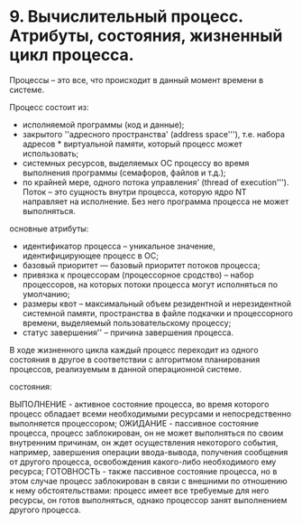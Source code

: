 # 9. Вычислительный процесс. Атрибуты, состояния, жизненный цикл процесса.

Процессы – это все, что происходит в данный момент времени в системе. 

Процесс состоит из:

* исполняемой программы (код и данные);
* закрытого ''адресного пространства' (address space'''), т.е. набора адресов * виртуальной памяти, который процесс может использовать;
* системных ресурсов, выделяемых ОС процессу во время выполнения программы (семафоров, файлов и т.д.);
* по крайней мере, одного потока управления' (thread of execution'''). Поток – это сущность внутри процесса, которую ядро NT направляет на исполнение. Без него программа процесса не может выполняться.

основные атрибуты:

* идентификатор процесса – уникальное значение, идентифицирующее процесс в ОС;
* базовый приоритет — базовый приоритет потоков процесса;
* привязка к процессорам (процессорное сродство) – набор процессоров, на которых потоки процесса могут исполняться по умолчанию;
* размеры квот – максимальный объем резидентной и нерезидентной системной памяти, пространства в файле подкачки и процессорного времени, выделяемый пользовательскому процессу;
* статус завершения'' – причина завершения процесса.

В ходе жизненного цикла каждый процесс переходит из одного состояния в другое в соответствии с алгоритмом планирования процессов, реализуемым в данной операционной системе. 

cостояния: 

ВЫПОЛНЕНИЕ - активное состояние процесса, во время которого процесс обладает всеми необходимыми ресурсами и непосредственно выполняется процессором; 
ОЖИДАНИЕ - пассивное состояние процесса, процесс заблокирован, он не может выполняться по своим внутренним причинам, он ждет осуществления некоторого события, например, завершения операции ввода-вывода, получения сообщения от другого процесса, освобождения какого-либо необходимого ему ресурса; 
ГОТОВНОСТЬ - также пассивное состояние процесса, но в этом случае процесс заблокирован в связи с внешними по отношению к нему обстоятельствами: процесс имеет все требуемые для него ресурсы, он готов выполняться, однако процессор занят выполнением другого процесса.